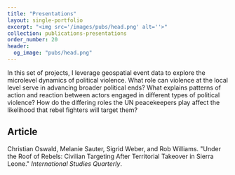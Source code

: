 ```yaml
---
title: "Presentations"
layout: single-portfolio
excerpt: "<img src='/images/pubs/head.png' alt=''>"
collection: publications-presentations
order_number: 20
header: 
  og_image: "pubs/head.png"
---
```


In this set of projects, I leverage geospatial event data to explore the microlevel dynamics of political violence. What role can violence at the local level serve in advancing broader political ends? What explains patterns of action and reaction between actors engaged in different types of political violence? How do the differing roles the UN peacekeepers play affect the likelihood that rebel fighters will target them?

## Article

Christian Oswald, Melanie Sauter, Sigrid Weber, and Rob Williams. "Under the Roof of Rebels: Civilian Targeting After Territorial Takeover in Sierra Leone." *International Studies Quarterly*.
